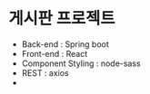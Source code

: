 # 게시판 프로젝트
- Back-end : Spring boot
- Front-end : React
- Component Styling : node-sass
- REST : axios
- 
